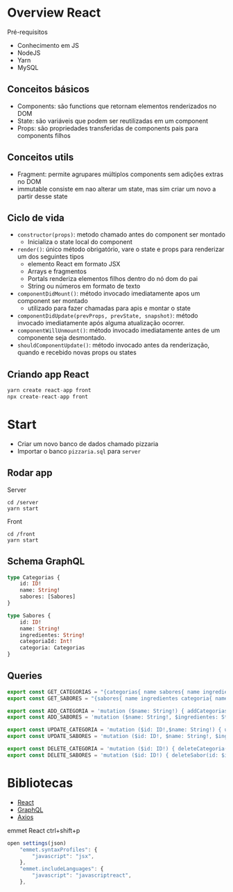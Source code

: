 # Overview React

Pré-requisitos

- Conhecimento em JS
- NodeJS
- Yarn
- MySQL

## Conceitos básicos
- Components:
    são functions que retornam elementos renderizados no DOM 
- State:
    são variáveis que podem ser reutilizadas em um component
- Props:
    são propriedades transferidas de components pais para components filhos

## Conceitos utils
- Fragment:
    permite agrupares múltiplos components sem adições extras no DOM
- immutable
    consiste em nao alterar um state, mas sim criar um novo a partir desse state

## Ciclo de vida

- `constructor(props)`: metodo chamado antes do component ser montado
    - Inicializa o state local do component
- `render()`: único método obrigatório, vare o state e props para renderizar um dos seguintes tipos
    - elemento React em formato JSX
    - Arrays e fragmentos 
    - Portals renderiza elementos filhos dentro do nó dom do pai
    - String ou números em formato de texto
- `componentDidMount()`: método invocado imediatamente apos um component ser montado
    - utilizado para fazer chamadas para apis e montar o state
- `componentDidUpdate(prevProps, prevState, snapshot)`: método invocado imediatamente após alguma atualização ocorrer.
- `componentWillUnmount()`: método invocado imediatamente antes de um componente seja desmontado.
- `shouldComponentUpdate()`: método invocado antes da renderização, quando e recebido novas props ou states

## Criando app React
```javascript
yarn create react-app front
npx create-react-app front
```

# Start

- Criar um novo banco de dados chamado pizzaria
- Importar o banco `pizzaria.sql` para `server`

## Rodar app
Server
```shell
cd /server
yarn start
```
Front

```shell
cd /front
yarn start
```

## Schema GraphQL

```graphQl
type Categorias {
    id: ID!
    name: String! 
    sabores: [Sabores]
}

type Sabores {
    id: ID!
    name: String! 
    ingredientes: String!
    categoriaId: Int!
    categoria: Categorias
}
```

## Queries

```javascript
export const GET_CATEGORIAS = "{categorias{ name sabores{ name ingredientes }}}"
export const GET_SABORES = "{sabores{ name ingredientes categoria{ name }}}"

export const ADD_CATEGORIA = 'mutation ($name: String!) { addCategorias(name: $name){ id name }}';
export const ADD_SABORES = 'mutation ($name: String!, $ingredientes: String!, $categoriaId: Int!) { addSabores(name: $name, ingredientes: $ingredientes, categoriaId: $categoriaId){ id name ingredientes }}';

export const UPDATE_CATEGORIA = 'mutation ($id: ID!,$name: String!) { updateCategoria(id: $id, name: $name){ id name }}';
export const UPDATE_SABORES = 'mutation ($id: ID!, $name: String!, $ingredientes: String!, $categoriaId: Int!) { updateSabor(id: $id, name: $name, ingredientes: $ingredientes, categoriaId: $categoriaId){ id name ingredientes categoriaId }}';

export const DELETE_CATEGORIA = 'mutation ($id: ID!) { deleteCategoria(id: $id) }'
export const DELETE_SABORES = 'mutation ($id: ID!) { deleteSabor(id: $id) }'
```

# Bibliotecas

- [React](https://pt-br.reactjs.org/docs/getting-started.html)
- [GraphQL](https://github.com/prisma-labs/graphql-yoga)
- [Axios](https://github.com/axios/axios)





emmet React
ctrl+shift+p
```javascript
open settings(json)
    "emmet.syntaxProfiles": {
        "javascript": "jsx",
    },
    "emmet.includeLanguages": {
        "javascript": "javascriptreact",
    },
```